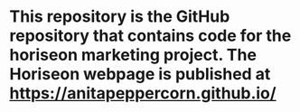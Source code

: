 # This repository is the GitHub repository that contains code for the horiseon marketing project. The Horiseon webpage is published at https://anitapeppercorn.github.io/
